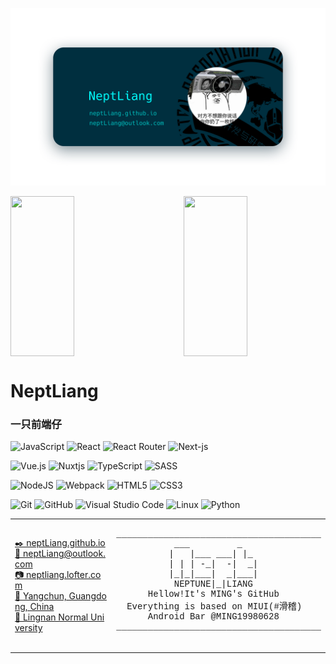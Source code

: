 <!--
 * @Author: NeptLiang
 * @Date: 2020-12-09 21:00:39
 * @LastEditors: NeptLiang
 * @LastEditTime: 2021-07-07 22:39:14
 * @Description: file content
-->

[![Banner](img/Banner.png)](http://neptliang.github.io)

<!-- ![NeptLiang's GitHub stats](https://github-readme-stats.vercel.app/api?username=neptliang&show_icons=true&title_color=00ffff&text_color=00bfbf&icon_color=bfffff&bg_color=001f2f&hide_border=true)

[![Top Langs](https://github-readme-stats.vercel.app/api/top-langs/?username=neptliang&layout=compact&hide=smali,openedge%20abl,tcl,html,css,c%23,asp.net,asp,tex,powershell,makefile,cmake,roff&title_color=00ffff&text_color=00bfbf&icon_color=bfffff&bg_color=001f2f&hide_border=true&width=2000&card_width=5000)](https://github.com/anuraghazra/github-readme-stats) -->

<a href="https://github.com/anuraghazra/github-readme-stats">
  <img align="center" height="256px" width="45%" src="https://github-readme-stats.vercel.app/api?username=neptliang&show_icons=true&title_color=00ffff&text_color=00bfbf&icon_color=bfffff&bg_color=001f2f&hide_border=true&hide=contribs" />
</a>

<a href="https://github.com/anuraghazra/github-readme-stats">
  <img align="right" height="256px" width="45%" src="https://github-readme-stats.vercel.app/api/top-langs/?username=neptliang&layout=compact&hide=python,smali,openedge%20abl,tcl,html,css,c,c++,c%23,java,asp.net,asp,tex,powershell,batchfile,makefile,cmake,roff&title_color=00ffff&text_color=00bfbf&icon_color=bfffff&bg_color=001f2f&hide_border=true&card_width=450" />
</a>

# NeptLiang

### 一只前端仔

![JavaScript](https://img.shields.io/badge/javascript-%23323330.svg?style=for-the-badge&logo=javascript&logoColor=%23F7DF1E)
![React](https://img.shields.io/badge/react-%2320232a.svg?style=for-the-badge&logo=react&logoColor=%2361DAFB)
![React Router](https://img.shields.io/badge/React_Router-CA4245?style=for-the-badge&logo=react-router&logoColor=white)
![Next-js](https://img.shields.io/badge/Next-black?style=for-the-badge&logo=next.js&logoColor=white)

![Vue.js](https://img.shields.io/badge/vuejs-%2335495e.svg?style=for-the-badge&logo=vuedotjs&logoColor=%234FC08D)
![Nuxtjs](https://img.shields.io/badge/Nuxt-002E3B?style=for-the-badge&logo=nuxtdotjs&logoColor=#00DC82)
![TypeScript](https://img.shields.io/badge/-TypeScript-007ACC?style=for-the-badge&logo=typescript&logoColor=white)
![SASS](https://img.shields.io/badge/SASS-hotpink.svg?style=for-the-badge&logo=SASS&logoColor=white)

![NodeJS](https://img.shields.io/badge/node.js-6DA55F?style=for-the-badge&logo=node.js&logoColor=white)
![Webpack](https://img.shields.io/badge/-Webpack-8DD6F9?style=for-the-badge&logo=webpack&logoColor=white)
![HTML5](https://img.shields.io/badge/-HTML5-E34F26?style=for-the-badge&logo=html5&logoColor=white)
![CSS3](https://img.shields.io/badge/css3-%231572B6.svg?style=for-the-badge&logo=css3&logoColor=white)

![Git](https://img.shields.io/badge/-Git-F05032?style=for-the-badge&logo=git&logoColor=white)
![GitHub](https://img.shields.io/badge/github-%23121011.svg?style=for-the-badge&logo=github&logoColor=white)
![Visual Studio Code](https://img.shields.io/badge/Visual%20Studio%20Code-0078d7.svg?style=for-the-badge&logo=visual-studio-code&logoColor=white)
![Linux](https://img.shields.io/badge/Linux-FCC624?style=for-the-badge&logo=linux&logoColor=black)
![Python](https://img.shields.io/badge/python-3670A0?style=for-the-badge&logo=python&logoColor=ffdd54)

<!-- <svg xmlns="http://www.w3.org/2000/svg" height="24px" viewBox="0 0 24 24" width="24px" fill="#000000"><path d="M0 0h24v24H0z" fill="none"/><path d="M19 3H5c-1.1 0-2 .9-2 2v14c0 1.1.9 2 2 2h14c1.1 0 2-.9 2-2V5c0-1.1-.9-2-2-2zm-5 14H7v-2h7v2zm3-4H7v-2h10v2zm0-4H7V7h10v2z"/></svg> -->

<table style="width: 100%">
    <tr>
        <td width="50%" style="word-break: break-all; width: 50%">
            <!-- <svg xmlns="http://www.w3.org/2000/svg" height="24px" viewBox="0 0 24 24" width="24px" fill="#000000"><path d="M0 0h24v24H0z" fill="none"/><path d="M19 3H5c-1.1 0-2 .9-2 2v14c0 1.1.9 2 2 2h14c1.1 0 2-.9 2-2V5c0-1.1-.9-2-2-2zm-5 14H7v-2h7v2zm3-4H7v-2h10v2zm0-4H7V7h10v2z"/></svg> -->
            <a href="http://neptliang.github.io" style="line-height: 16px; vertical-align: center">
              <!-- <svg xmlns="http://www.w3.org/2000/svg" height="24px" viewBox="0 0 24 24" width="24px" fill="#000000"><path d="M0 0h24v24H0z" fill="none"/><path d="M19 3H5c-1.1 0-2 .9-2 2v14c0 1.1.9 2 2 2h14c1.1 0 2-.9 2-2V5c0-1.1-.9-2-2-2zm-5 14H7v-2h7v2zm3-4H7v-2h10v2zm0-4H7V7h10v2z"/></svg> -->
              <!-- <img src="img/article.png" style="height: 16px" /> -->
              ✒️ 
              neptLiang.github.io
            </a> <br/>
            <a href="mailto://neptliang@outlook.com" style="line-height: 16px; vertical-align: center">
              <!-- <img src="img/mail.png" style="height: 16px" /> -->
              📧 
              neptLiang@outlook.com
            </a> <br/>
            <a href="http://neptliang.lofter.com/" style="line-height: 16px; vertical-align: center">
              <!-- <img src="img/camera.png" style="height: 16px" /> -->
              📷 
              neptliang.lofter.com
            </a> <br/>
            <a href="https://surl.amap.com/H0KZVC1c7sE" style="line-height: 16px; vertical-align: baseline">
              <!-- <img src="img/home.png" style="height: 16px" /> -->
              🏡 
              Yangchun, Guangdong, China
            </a> <br/>
            <a href="https://baike.baidu.com/item/%E5%B2%AD%E5%8D%97%E5%B8%88%E8%8C%83%E5%AD%A6%E9%99%A2/13852375?fr=aladdin" style="line-height: 16px; vertical-align: center">
              <!-- <img src="img/school.png" style="height: 16px" /> -->
              🏫 
              Lingnan Normal University
            </a>
        </td>
        <td width="50%" style="width: 50%">
            <pre style="font-family: ui-monospace,SFMono-Regular,SF Mono,Menlo,Consolas,Liberation Mono,monospace">
_______________________________________
           ___         _
          |   |___ ___| |_
          | | | -_|  -|  _|
          |_|_|___|  _|___|
           NEPTUNE|_|LIANG
      Hellow!It's MING's GitHub
  Everything is based on MIUI(#滑稽)
      Android Bar @MING19980628       
_______________________________________
            </pre>
        </td>
    </tr>
</table>

<!--
[]( - [✒ neptLiang.github.io](http://neptliang.github.io)
[]( - [📧 neptLiang@outlook.com](mailto://neptliang@outlook.com)
[]( - [📷 neptliang.lofter.com](http://neptliang.lofter.com/)
[]( - [🏡 Yangchun, Guangdong, China](https://surl.amap.com/H0KZVC1c7sE)
[]( - [🏫 Lingnan Normal University](https://baike.baidu.com/item/%E5%B2%AD%E5%8D%97%E5%B8%88%E8%8C%83%E5%AD%A6%E9%99%A2/13852375?fr=aladdin)

[]( ```
[]( _______________________________________
[](            ___         _
[](           |   |___ ___| |_
[](           | | | -_|  -|  _|
[](           |_|_|___|  _|___|
[](            NEPTUNE|_|LIANG
[]( 
[](       Hellow!It's MING's GitHub
[](   Everything is based on MIUI(#滑稽)
[](       Android Bar @MING19980628          
[]( _______________________________________
[]( ```
-->

<!-- - | repository | description | platform | technology
-- | ---------- | ----------- | -------- | -
1 | [intelli-edu-admin](https://github.com/NEPTLIANG/intelli-edu-admin) | “智慧学工”系统部分页面——学校Vue项目 | Mobile Web | Vue
2 | [SimplifiedRSA](https://github.com/NEPTLIANG/SimplifiedRSA) | 简化的RSA加解密、数字签名系统——大三第一学期学校课程《信息安全与保密》期末作业 | Desktop Web | JavaScript, PHP
3 | [RealTimeBusQuery](https://github.com/NEPTLIANG/RealTimeBusQuery) | 实时公交系统——2020年计算机设计大赛校赛参赛作品 | Desktop Web |JavaScript, PHP, MySQL
4 | [RotateClock](https://github.com/NEPTLIANG/RotateClock) | 轮盘时钟——CSS动效练习 | - | JavaScript, CSS
5 | [MeetSocialPlatform](https://github.com/NEPTLIANG/MeetSocialPlatform) | “遇见交友平台”订单填写、套餐展示页面——2018年“互联网+创新创业比赛”参赛作品 | Desktop Web | HTML, CSS
6 | [Web](https://github.com/NEPTLIANG/Web) | Web开发学习及相关项目 -->
